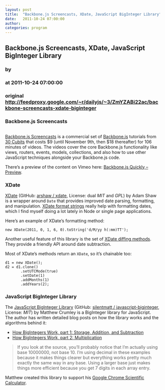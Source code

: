```yaml
---
layout: post
title:  "Backbone.js Screencasts, XDate, JavaScript BigInteger Library"
date:   2011-10-24 07:00:00
author: 
categories: program
---
```


## Backbone.js Screencasts, XDate, JavaScript BigInteger Library
### by 
### at 2011-10-24 07:00:00
### original <http://feedproxy.google.com/~r/dailyjs/~3/ZmYZABi22ac/backbone-screencasts-xdate-biginteger>

<h3>Backbone.js Screencasts</h3>
<p><img src="http://dailyjs.com/images/posts/backbone-js-screencasts.png" alt=""></p>
<p><a href="http://backbonescreencasts.com/">Backbone.js Screencasts</a> is a commercial set of <a href="http://documentcloud.github.com/backbone/">Backbone.js</a> tutorials from <a href="http://30cubits.com/">30 Cubits</a> that costs $9 (until November 9th, then $18 thereafter) for 106 minutes of videos.  The videos cover the core Backbone.js functionality like views, routers, events, models, collections, and also how to use other JavaScript techniques alongside your Backbone.js code.</p>
<p>There’s a preview of the content on Vimeo here: <a href="http://vimeo.com/30679945">Backbone.js Quickly – Preview</a>.</p>
<h3>XDate</h3>
<p><a href="http://arshaw.com/xdate/">XDate</a> (GitHub: <a href="https://github.com/arshaw/xdate">arshaw / xdate</a>, License: dual <em><span>MIT</span></em> and <em><span>GPL</span></em>) by Adam Shaw is a wrapper around <code>Date</code> that provides improved date parsing, formatting, and manipulation.  <a href="http://arshaw.com/xdate/#Formatting">XDate format strings</a> really help with formatting dates, which I find myself doing a lot lately in Node or single page applications.</p>
<p>Here’s an example of XDate’s formatting method:</p>
<div><pre><code><span>new</span> <span>XDate</span><span>(</span><span>2011</span><span>,</span> <span>0</span><span>,</span> <span>1</span><span>,</span> <span>6</span><span>,</span> <span>0</span><span>).</span><span>toString</span><span>(</span><span>&#39;d/M/yy h(:mm)TT&#39;</span><span>);</span>
</code></pre>
</div><p>Another useful feature of this library is the set of <a href="http://arshaw.com/xdate/#Diffing">XDate diffing methods</a>.  They provide a friendly <span>API</span> around date subtraction.</p>
<p>Most of XDate’s methods return an <code>XDate</code>, so it’s chainable too:</p>
<div><pre><code><span>d1</span> <span>=</span> <span>new</span> <span>XDate</span><span>();</span>
<span>d2</span> <span>=</span> <span>d1</span><span>.</span><span>clone</span><span>()</span>
       <span>.</span><span>setUTCMode</span><span>(</span><span>true</span><span>)</span>
       <span>.</span><span>setDate</span><span>(</span><span>1</span><span>)</span>
       <span>.</span><span>addMonths</span><span>(</span><span>1</span><span>)</span>
       <span>.</span><span>addYears</span><span>(</span><span>2</span><span>);</span>
</code></pre>
</div><h3>JavaScript BigInteger Library</h3>
<p>The <a href="http://silentmatt.com/biginteger/">JavaScript BigInteger Library</a> (GitHub: <a href="https://github.com/silentmatt/javascript-biginteger">silentmatt / javascript-biginteger</a>, License: <em><span>MIT</span></em>) by Matthew Crumley is a BigInteger library for JavaScript.  The author has written detailed blog posts on how the library works and the algorithms behind it:</p>
<ul>
	<li><a href="http://silentmatt.com/blog/2011/10/how-bigintegers-work/">How BigIntegers Work, part 1: Storage, Addition, and Subtraction</a></li>
	<li><a href="http://silentmatt.com/blog/2011/10/how-bigintegers-work-part-2-multiplication/">How BigIntegers Work, part 2: Multiplication</a></li>
</ul>
<blockquote>
<p>If you look at the source, you’ll probably notice that I’m actually using base 10000000, not base 10. I’m using decimal in these examples because it makes things clearer but everything works pretty much exactly the same way in any base. Using a larger base just makes things more efficient because you get 7 digits in each array entry.</p>
</blockquote>
<p>Matthew created this library to support his <a href="https://chrome.google.com/webstore/detail/npoipmeppdioagbkigdlnpmjphnolaog">Google Chrome Scientific Calculator</a>.</p><img src="http://feeds.feedburner.com/~r/dailyjs/~4/ZmYZABi22ac" height="1" width="1">